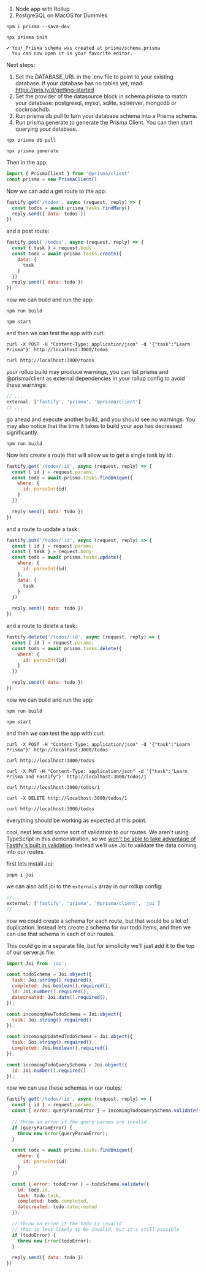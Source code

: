 1. Node app with Rollup
2. PostgreSQL on MacOS for Dummies


```shell
npm i prisma --save-dev
```

```shell
npx prisma init 

✔ Your Prisma schema was created at prisma/schema.prisma
  You can now open it in your favorite editor.
```

Next steps:
1. Set the DATABASE_URL in the .env file to point to your existing database. If your database has no tables yet, read https://pris.ly/d/getting-started
2. Set the provider of the datasource block in schema.prisma to match your database: postgresql, mysql, sqlite, sqlserver, mongodb or cockroachdb.
3. Run prisma db pull to turn your database schema into a Prisma schema.
4. Run prisma generate to generate the Prisma Client. You can then start querying your database.

```shell
npx prisma db pull
```

```shell
npx prisma generate
```

Then in the app:
```js
import { PrismaClient } from '@prisma/client'
const prisma = new PrismaClient()
```

Now we can add a get route to the app:

```js
fastify.get('/todos', async (request, reply) => {
  const todos = await prisma.tasks.findMany()
  reply.send({ data: todos })
})
```

and a post route:

```js
fastify.post('/todos', async (request, reply) => {
  const { task } = request.body
  const todo = await prisma.tasks.create({
    data: {
      task
    }
  })
  reply.send({ data: todo })
})
```

now we can build and run the app:

```shell
npm run build
```

```shell
npm start
```

and then we can test the app with curl:

```shell
curl -X POST -H "Content-Type: application/json" -d '{"task":"Learn Prisma"}' http://localhost:3000/todos
```

```shell
curl http://localhost:3000/todos
```

your rollup build may produce warnings, you can list prisma and @prisma/client as external dependencies in your rollup config to avoid these warnings:

```js
// ...
external: ['fastify', 'prisma', '@prisma/client']
// ...
```

go ahead and execute another build, and you should see no warnings. You may also notice that the time it takes to build your app has decreased significantly.

```shell
npm run build
```

Now lets create a route that will allow us to get a single task by id:

```js
fastify.get('/todos/:id', async (request, reply) => {
  const { id } = request.params;
  const todo = await prisma.tasks.findUnique({
    where: {
      id: parseInt(id)
    }
  })

  reply.send({ data: todo })
})
```

and a route to update a task:

```js
fastify.put('/todos/:id', async (request, reply) => {
  const { id } = request.params;
  const { task } = request.body;
  const todo = await prisma.tasks.update({
    where: {
      id: parseInt(id)
    },
    data: {
      task
    }
  })

  reply.send({ data: todo })
})
```

and a route to delete a task:

```js
fastify.delete('/todos/:id', async (request, reply) => {
  const { id } = request.params;
  const todo = await prisma.tasks.delete({
    where: {
      id: parseInt(id)
    }
  })

  reply.send({ data: todo })
})
```

now we can build and run the app:

```shell
npm run build
```

```shell
npm start
```

and then we can test the app with curl:

```shell
curl -X POST -H "Content-Type: application/json" -d '{"task":"Learn Prisma"}' http://localhost:3000/todos
```

```shell
curl http://localhost:3000/todos
```

```shell
curl -X PUT -H "Content-Type: application/json" -d '{"task":"Learn Prisma and Fastify"}' http://localhost:3000/todos/1
```

```shell
curl http://localhost:3000/todos/1
```

```shell
curl -X DELETE http://localhost:3000/todos/1
```

```shell
curl http://localhost:3000/todos
```

everything should be working as expected at this point.

cool, next lets add some sort of validation to our routes.  We aren't using TypeScript in this demonstration, so we [won't be able to take advantage of Fastify's built in validation](https://fastify.dev/docs/latest/Reference/Type-Providers). Instead we'll use Joi to validate the data coming into our routes.


first lets install Joi:

```shell
pnpm i joi
```

we can also add joi to the `externals` array in our rollup config:

```js
// ...
external: ['fastify', 'prisma', '@prisma/client', 'joi']
// ...
```

now we could create a schema for each route, but that would be a lot of duplication.  Instead lets create a schema for our todo items, and then we can use that schema in each of our routes.

This could go in a separate file, but for simplicity we'll just add it to the top of our server.js file:

```js
import Joi from 'joi';

const todoSchema = Joi.object({
  task: Joi.string().required(),
  completed: Joi.boolean().required(),
  id: Joi.number().required(),
  datecreated: Joi.date().required(),
});

const incomingNewTodoSchema = Joi.object({
  task: Joi.string().required()
});

const incomingUpdatedTodoSchema = Joi.object({
  task: Joi.string().required(),
  completed: Joi.boolean().required()
});

const incomingTodoQuerySchema = Joi.object({
  id: Joi.number().required()
});

```


now we can use these schemas in our routes:

```js
fastify.get('/todos/:id', async (request, reply) => {
  const { id } = request.params;
  const { error: queryParamError } = incomingTodoQuerySchema.validate({ id: parseInt(id) });
  
  // throw an error if the query params are invalid
  if (queryParamError) {
    throw new Error(queryParamError);
  }

  const todo = await prisma.tasks.findUnique({
    where: {
      id: parseInt(id)
    }
  })

  const { error: todoError } = todoSchema.validate({
    id: todo.id,
    task: todo.task,
    completed: todo.completed,
    datecreated: todo.datecreated
  });

  // throw an error if the todo is invalid
  // this is less likely to be invalid, but it's still possible
  if (todoError) {
    throw new Error(todoError);
  }

  reply.send({ data: todo })
})
```


